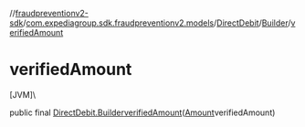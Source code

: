 //[fraudpreventionv2-sdk](../../../../index.md)/[com.expediagroup.sdk.fraudpreventionv2.models](../../index.md)/[DirectDebit](../index.md)/[Builder](index.md)/[verifiedAmount](verified-amount.md)

# verifiedAmount

[JVM]\

public final [DirectDebit.Builder](index.md)[verifiedAmount](verified-amount.md)([Amount](../../-amount/index.md)verifiedAmount)
